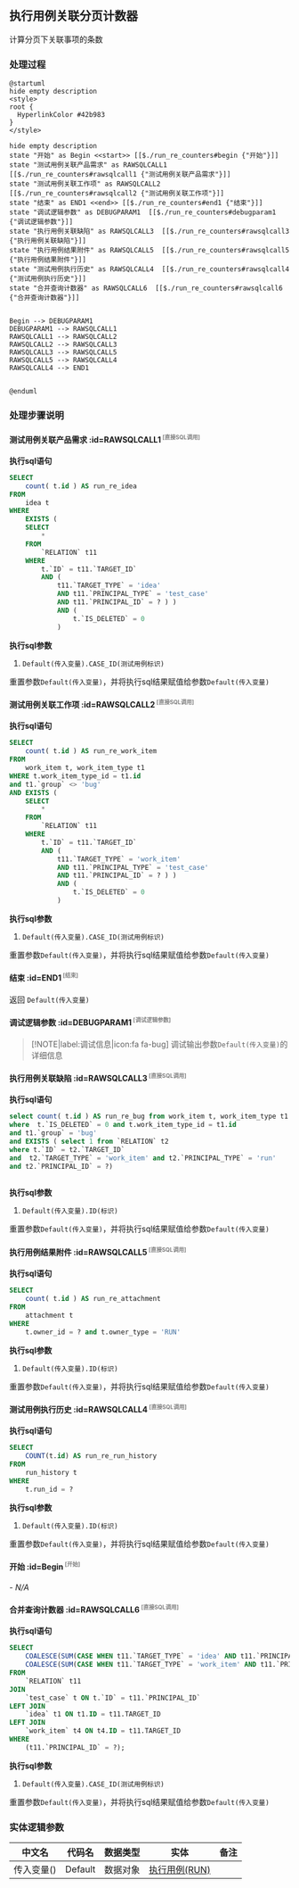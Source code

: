 ## 执行用例关联分页计数器 <!-- {docsify-ignore-all} -->

   计算分页下关联事项的条数

### 处理过程

```plantuml
@startuml
hide empty description
<style>
root {
  HyperlinkColor #42b983
}
</style>

hide empty description
state "开始" as Begin <<start>> [[$./run_re_counters#begin {"开始"}]]
state "测试用例关联产品需求" as RAWSQLCALL1  [[$./run_re_counters#rawsqlcall1 {"测试用例关联产品需求"}]]
state "测试用例关联工作项" as RAWSQLCALL2  [[$./run_re_counters#rawsqlcall2 {"测试用例关联工作项"}]]
state "结束" as END1 <<end>> [[$./run_re_counters#end1 {"结束"}]]
state "调试逻辑参数" as DEBUGPARAM1  [[$./run_re_counters#debugparam1 {"调试逻辑参数"}]]
state "执行用例关联缺陷" as RAWSQLCALL3  [[$./run_re_counters#rawsqlcall3 {"执行用例关联缺陷"}]]
state "执行用例结果附件" as RAWSQLCALL5  [[$./run_re_counters#rawsqlcall5 {"执行用例结果附件"}]]
state "测试用例执行历史" as RAWSQLCALL4  [[$./run_re_counters#rawsqlcall4 {"测试用例执行历史"}]]
state "合并查询计数器" as RAWSQLCALL6  [[$./run_re_counters#rawsqlcall6 {"合并查询计数器"}]]


Begin --> DEBUGPARAM1
DEBUGPARAM1 --> RAWSQLCALL1
RAWSQLCALL1 --> RAWSQLCALL2
RAWSQLCALL2 --> RAWSQLCALL3
RAWSQLCALL3 --> RAWSQLCALL5
RAWSQLCALL5 --> RAWSQLCALL4
RAWSQLCALL4 --> END1


@enduml
```


### 处理步骤说明

#### 测试用例关联产品需求 :id=RAWSQLCALL1<sup class="footnote-symbol"> <font color=gray size=1>[直接SQL调用]</font></sup>



<p class="panel-title"><b>执行sql语句</b></p>

```sql
SELECT
	count( t.id ) AS run_re_idea 
FROM
	idea t 
WHERE
	EXISTS (
	SELECT
		* 
	FROM
		`RELATION` t11 
	WHERE
		t.`ID` = t11.`TARGET_ID` 
		AND (
			t11.`TARGET_TYPE` = 'idea' 
			AND t11.`PRINCIPAL_TYPE` = 'test_case' 
			AND t11.`PRINCIPAL_ID` = ? ) )
			AND (
				t.`IS_DELETED` = 0 
			)
```

<p class="panel-title"><b>执行sql参数</b></p>

1. `Default(传入变量).CASE_ID(测试用例标识)`

重置参数`Default(传入变量)`，并将执行sql结果赋值给参数`Default(传入变量)`

#### 测试用例关联工作项 :id=RAWSQLCALL2<sup class="footnote-symbol"> <font color=gray size=1>[直接SQL调用]</font></sup>



<p class="panel-title"><b>执行sql语句</b></p>

```sql
SELECT
	count( t.id ) AS run_re_work_item 
FROM
	work_item t, work_item_type t1 
WHERE t.work_item_type_id = t1.id
and t1.`group` <> 'bug'
AND	EXISTS (
	SELECT
		* 
	FROM
		`RELATION` t11 
	WHERE
		t.`ID` = t11.`TARGET_ID` 
		AND (
			t11.`TARGET_TYPE` = 'work_item' 
			AND t11.`PRINCIPAL_TYPE` = 'test_case' 
			AND t11.`PRINCIPAL_ID` = ? ) )
			AND (
				t.`IS_DELETED` = 0 
			)
```

<p class="panel-title"><b>执行sql参数</b></p>

1. `Default(传入变量).CASE_ID(测试用例标识)`

重置参数`Default(传入变量)`，并将执行sql结果赋值给参数`Default(传入变量)`

#### 结束 :id=END1<sup class="footnote-symbol"> <font color=gray size=1>[结束]</font></sup>



返回 `Default(传入变量)`

#### 调试逻辑参数 :id=DEBUGPARAM1<sup class="footnote-symbol"> <font color=gray size=1>[调试逻辑参数]</font></sup>



> [!NOTE|label:调试信息|icon:fa fa-bug]
> 调试输出参数`Default(传入变量)`的详细信息


#### 执行用例关联缺陷 :id=RAWSQLCALL3<sup class="footnote-symbol"> <font color=gray size=1>[直接SQL调用]</font></sup>



<p class="panel-title"><b>执行sql语句</b></p>

```sql
select count( t.id ) AS run_re_bug from work_item t, work_item_type t1
where  t.`IS_DELETED` = 0 and t.work_item_type_id = t1.id 
and t1.`group` = 'bug'
and EXISTS ( select 1 from `RELATION` t2 
where t.`ID` = t2.`TARGET_ID` 
and  t2.`TARGET_TYPE` = 'work_item' and t2.`PRINCIPAL_TYPE` = 'run'
and t2.`PRINCIPAL_ID` = ?) 
			
```

<p class="panel-title"><b>执行sql参数</b></p>

1. `Default(传入变量).ID(标识)`

重置参数`Default(传入变量)`，并将执行sql结果赋值给参数`Default(传入变量)`

#### 执行用例结果附件 :id=RAWSQLCALL5<sup class="footnote-symbol"> <font color=gray size=1>[直接SQL调用]</font></sup>



<p class="panel-title"><b>执行sql语句</b></p>

```sql
SELECT
	count( t.id ) AS run_re_attachment
FROM
	attachment t 
WHERE
    t.owner_id = ? and t.owner_type = 'RUN'
```

<p class="panel-title"><b>执行sql参数</b></p>

1. `Default(传入变量).ID(标识)`

重置参数`Default(传入变量)`，并将执行sql结果赋值给参数`Default(传入变量)`

#### 测试用例执行历史 :id=RAWSQLCALL4<sup class="footnote-symbol"> <font color=gray size=1>[直接SQL调用]</font></sup>



<p class="panel-title"><b>执行sql语句</b></p>

```sql
SELECT
    COUNT(t.id) AS run_re_run_history
FROM
    run_history t
WHERE
    t.run_id = ? 

```

<p class="panel-title"><b>执行sql参数</b></p>

1. `Default(传入变量).ID(标识)`

重置参数`Default(传入变量)`，并将执行sql结果赋值给参数`Default(传入变量)`

#### 开始 :id=Begin<sup class="footnote-symbol"> <font color=gray size=1>[开始]</font></sup>



*- N/A*
#### 合并查询计数器 :id=RAWSQLCALL6<sup class="footnote-symbol"> <font color=gray size=1>[直接SQL调用]</font></sup>



<p class="panel-title"><b>执行sql语句</b></p>

```sql
SELECT
    COALESCE(SUM(CASE WHEN t11.`TARGET_TYPE` = 'idea' AND t11.`PRINCIPAL_TYPE` = 'test_case' AND t1.IS_DELETED=0 THEN 1 ELSE 0 END),0) AS test_case_re_idea,
    COALESCE(SUM(CASE WHEN t11.`TARGET_TYPE` = 'work_item' AND t11.`PRINCIPAL_TYPE` = 'test_case' AND t4.IS_DELETED=0 THEN 1 ELSE 0 END),0) AS test_case_work_item
FROM
    `RELATION` t11
JOIN
    `test_case` t ON t.`ID` = t11.`PRINCIPAL_ID`
LEFT JOIN
    `idea` t1 ON t1.ID = t11.TARGET_ID 
LEFT JOIN
    `work_item` t4 ON t4.ID = t11.TARGET_ID
WHERE
    (t11.`PRINCIPAL_ID` = ?);
```

<p class="panel-title"><b>执行sql参数</b></p>

1. `Default(传入变量).CASE_ID(测试用例标识)`

重置参数`Default(传入变量)`，并将执行sql结果赋值给参数`Default(传入变量)`



### 实体逻辑参数

|    中文名   |    代码名    |  数据类型    |  实体   |备注 |
| --------| --------| -------- | -------- | --------   |
|传入变量(<i class="fa fa-check"/></i>)|Default|数据对象|[执行用例(RUN)](module/TestMgmt/run.md)||
